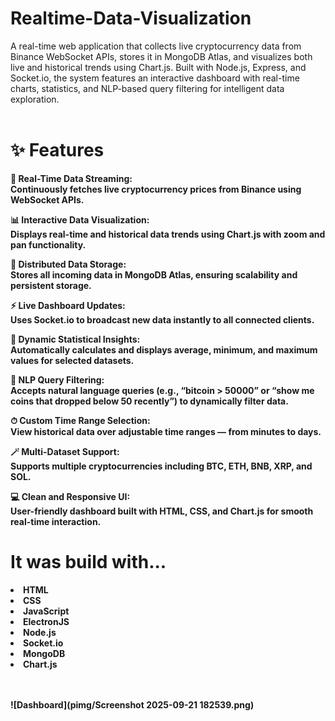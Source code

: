 # Realtime-Data-Visualization

A real-time web application that collects live cryptocurrency data from Binance WebSocket APIs, stores it in MongoDB Atlas, and visualizes both live and historical trends using Chart.js. Built with Node.js, Express, and Socket.io, the system features an interactive dashboard with real-time charts, statistics, and NLP-based query filtering for intelligent data exploration.<br><br>


<b><h1>✨ Features</h1><b>
🔴 Real-Time Data Streaming:<br>
Continuously fetches live cryptocurrency prices from Binance using WebSocket APIs.

📊 Interactive Data Visualization:<br>
Displays real-time and historical data trends using Chart.js with zoom and pan functionality.

💾 Distributed Data Storage:<br>
Stores all incoming data in MongoDB Atlas, ensuring scalability and persistent storage.

⚡ Live Dashboard Updates:<br>
Uses Socket.io to broadcast new data instantly to all connected clients.

🧮 Dynamic Statistical Insights:<br>
Automatically calculates and displays average, minimum, and maximum values for selected datasets.

🧠 NLP Query Filtering:<br>
Accepts natural language queries (e.g., “bitcoin > 50000” or “show me coins that dropped below 50 recently”) to dynamically filter data.

⏱ Custom Time Range Selection:<br>
View historical data over adjustable time ranges — from minutes to days.

🪄 Multi-Dataset Support:<br>
Supports multiple cryptocurrencies including BTC, ETH, BNB, XRP, and SOL.

💻 Clean and Responsive UI:<br>
User-friendly dashboard built with HTML, CSS, and Chart.js for smooth real-time interaction.

<b><h1>It was build with...</h1><b>
<li>HTML</li>
<li>CSS</li>
<li>JavaScript</li>
<li>ElectronJS</li>
<li>Node.js</li>
<li>Socket.io</li>
<li>MongoDB</li>
<li>Chart.js</li><br><br>

![Dashboard](pimg/Screenshot 2025-09-21 182539.png)
